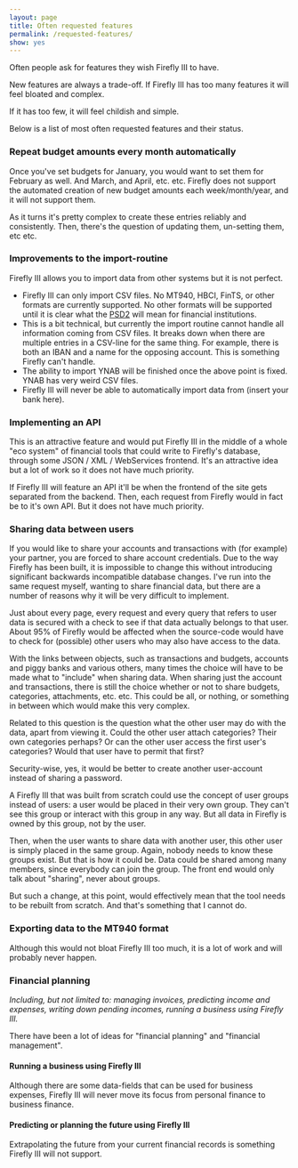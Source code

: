```yaml
---
layout: page
title: Often requested features
permalink: /requested-features/
show: yes
---
```


Often people ask for features they wish Firefly III to have. 

New features are always a trade-off. If Firefly III has too many features it will feel bloated and complex.

If it has too few, it will feel childish and simple. 

Below is a list of most often requested features and their status.


### Repeat budget amounts every month automatically
Once you've set budgets for January, you would want to set them for February as well. And March, and April, etc. etc. Firefly does not support the automated creation of new budget amounts each week/month/year, and it will not support them.

As it turns it's pretty complex to create these entries reliably and consistently. Then, there's the question of updating them, un-setting them, etc etc.

### Improvements to the import-routine

Firefly III allows you to import data from other systems but it is not perfect.

- Firefly III can only import CSV files. No MT940, HBCI, FinTS, or other formats are currently supported. No other formats will be supported until it is clear what the [PSD2](https://en.wikipedia.org/wiki/Payment_Services_Directive#Revised_Directive_on_Payment_Services_.28PSD2.29) will mean for financial institutions.
- This is a bit technical, but currently the import routine cannot handle all information coming from CSV files. It breaks down when there are multiple entries in a CSV-line for the same thing. For example, there is both an IBAN and a name for the opposing account. This is something Firefly can't handle. 
- The ability to import YNAB will be finished once the above point is fixed. YNAB has very weird CSV files.
- Firefly III will never be able to automatically import data from (insert your bank here).

### Implementing an API
This is an attractive feature and would put Firefly III in the middle of a whole "eco system" of financial tools that could write to Firefly's database, through some JSON / XML / WebServices frontend. It's an attractive idea but a lot of work so it does not have much priority. 

If Firefly III will feature an API it'll be when the frontend of the site gets separated from the backend. Then, each request from Firefly would in fact be to it's own API. But it does not have much priority.

### Sharing data between users
If you would like to share your accounts and transactions with (for example) your partner, you are forced to share account credentials. Due to the way Firefly has been built, it is impossible to change this without introducing significant backwards incompatible database changes. I've run into the same request myself, wanting to share financial data, but there are a number of reasons why it will be very difficult to implement.

Just about every page, every request and every query that refers to user data is secured with a check to see if that data actually belongs to that user. About 95% of Firefly would be affected when the source-code would have to check for (possible) other users who may also have access to the data.

With the links between objects, such as transactions and budgets, accounts and piggy banks and various others, many times the choice will have to be made what to "include" when sharing data. When sharing just the account and transactions, there is still the choice whether or not to share budgets, categories, attachments, etc. etc. This could be all, or nothing, or something in between which would make this very complex.

Related to this question is the question what the other user may do with the data, apart from viewing it. Could the other user attach categories? Their own categories perhaps? Or can the other user access the first user's categories? Would that user have to permit that first?

Security-wise, yes, it would be better to create another user-account instead of sharing a password.

A Firefly III that was built from scratch could use the concept of user groups instead of users: a user would be placed in their very own group. They can't see this group or interact with this group in any way. But all data in Firefly is owned by this group, not by the user.

Then, when the user wants to share data with another user, this other user is simply placed in the same group. Again, nobody needs to know these groups exist. But that is how it could be. Data could be shared among many members, since everybody can join the group. The front end would only talk about "sharing", never about groups.

But such a change, at this point, would effectively mean that the tool needs to be rebuilt from scratch. And that's something that I cannot do.

### Exporting data to the MT940 format
Although this would not bloat Firefly III too much, it is a lot of work and will probably never happen.

### Financial planning

_Including, but not limited to: managing invoices, predicting income and expenses, writing down pending incomes, running a business using Firefly III._

There have been a lot of ideas for "financial planning" and "financial management".

#### Running a business using Firefly III

Although there are some data-fields that can be used for business expenses, Firefly III will never move its focus from personal finance to business finance.

#### Predicting or planning the future using Firefly III

Extrapolating the future from your current financial records is something Firefly III will not support.